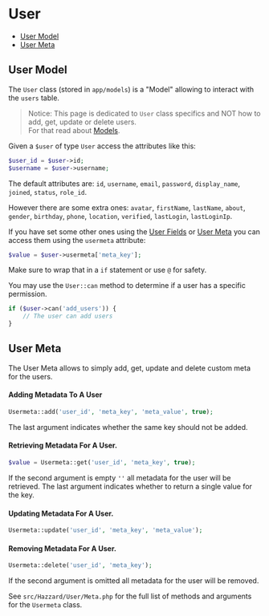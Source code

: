 # User

- [User Model](#user-model)
- [User Meta](#user-meta)

## User Model

The `User` class (stored in `app/models`) is a "Model" allowing to interact with the `users` table. 

>Notice: This page is dedicated to `User` class specifics and NOT how to add, get, update or delete users. <br> For that read about [Models](models.md).

Given a `$user` of type `User` access the attributes like this:

```php
$user_id = $user->id;
$username = $user->username;
```

The default attributes are: `id`, `username`, `email`, `password`, `display_name`, `joined`, `status`, `role_id`. 

However there are some extra ones: `avatar`, `firstName`, `lastName`, `about`, `gender`, `birthday`, `phone`, `location`, `verified`, `lastLogin`, `lastLoginIp`.

If you have set some other ones using the [User Fields](userfields.md) or [User Meta](usermeta.md) you can access them using the `usermeta` attribute:

```php
$value = $user->usermeta['meta_key'];
```

Make sure to wrap that in a `if` statement or use `@` for safety.

You may use the `User::can` method to determine if a user has a specific permission.

```php
if ($user->can('add_users')) {
    // The user can add users
}
```

## User Meta

The User Meta allows to simply add, get, update and delete custom meta for the users.

#### Adding Metadata To A User

```php
Usermeta::add('user_id', 'meta_key', 'meta_value', true);
```

The last argument indicates whether the same key should not be added.

#### Retrieving Metadata For A User.

```php
$value = Usermeta::get('user_id', 'meta_key', true);
```

If the second argument is empty `''` all metadata for the user will be retrieved.
The last argument indicates whether to return a single value for the key.

#### Updating Metadata For A User.

```php
Usermeta::update('user_id', 'meta_key', 'meta_value');
```

#### Removing Metadata For A User.

```php
Usermeta::delete('user_id', 'meta_key');
```
If the second argument is omitted all metadata for the user will be removed.

See `src/Hazzard/User/Meta.php` for the full list of methods and arguments for the `Usermeta` class.

